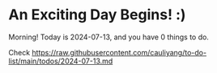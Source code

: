 # An Exciting Day Begins! :)

Morning! Today is 2024-07-13, and you have 0 things to do.

Check https://raw.githubusercontent.com/cauliyang/to-do-list/main/todos/2024-07-13.md